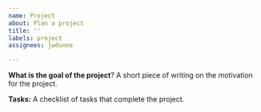 ```yaml
---
name: Project
about: Plan a project
title: ''
labels: project
assignees: jwdunne

---
```


**What is the goal of the project**?
A short piece of writing on the motivation for the project.

**Tasks:**
A checklist of tasks that complete the project.
